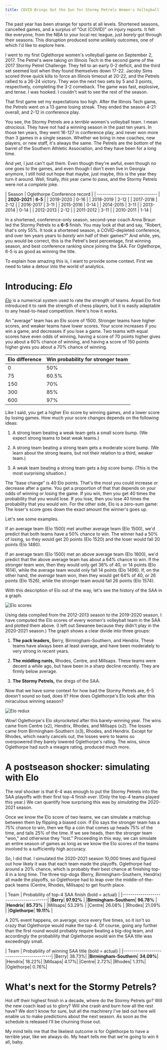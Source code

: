 ```yaml
---
title: COVID Brings Out the Sun for Stormy Petrels Women's Volleyball
---
```


The past year has been strange for sports at all levels. Shortened seasons,
cancelled games, and a surplus of "Out (COVID)" on injury reports. It felt like
everyone, from the NBA to your local rec league, just *barely* got through
their seasons. This disruption produced some unlikely outcomes, one of which
I'd like to explore here.

I went to my first Oglethorpe women's volleyball game on September 2, 2017. The
Petrel's were taking on Illinois Tech in the second game of the 2017 Stormy
Petrel Challenge. They fell to an early 0-2 deficit, and the third set seemed
lost when they found themselves down 17-22. Jacoby Sims scored three quick
kills to force an Illinois timeout at 20-22, and the Petrels rallied to a 26-24
victory. They won the next two sets by 5 and 3 points, respectively, completing
the 3-2 comeback. The game was fast, explosive, and tense. I was hooked.
I couldn't wait to see the rest of the season.

That first game set my expectations too high. After the Illinois Tech game, the
Petrels went on a 13 game losing streak. They ended the season 4-21 overall,
and 2-12 in conference play.

You see, the Stormy Petrels are a *terrible* women's volleyball team. I mean
*atrocious*. They have not had a winning season in the past ten years. In those
ten years, they went 16-127 in conference play, and never won more than 3 games
in a single season. Whether we bring in new coaches, new players, or new staff,
it's always the same. The Petrels are the bottom of the barrel of the Southern
Athletic Association, and they have been for a long time.

And yet, I just can't quit them. Even though they're awful, even though no one
goes to the games, and even though I don't even live in Georgia anymore,
I still hold out hope that maybe, just maybe, *this* is the year they turn it
around. Well, finally, *this* year came to pass, and the Stormy Petrels were
not a *complete* joke.

| Season     | Oglethorpe Conference record |
| ------------------------------ |
| **2020-2021** | **6-5** |
| 2019-2020 | 0-16 |
 | 2018-2019 | 2-12 |
 | 2017-2018 | 2-12 |
 | 2016-2017 | 3-11 |
 | 2015-2016 | 0-14 |
 | 2014-2015 | 3-11 |
 | 2013-2014 | 0-14 |
 | 2012-2013 | 2-12 |
 | 2011-2012 | 3-11 |
 | 2010-2011 | 1-14 |

In a shortened, conference-only season, second-year coach Anna Braun led the
Stormy Petrels to a **6-5** finish. You may look at that and say, "Robert,
that's only 55%. It took a shortened season, a COVID-depleted conference, and
over ten years years to *barely* win half of their games?" And while, yes, you
would be correct, this is the Petrel's best percentage, first winning season,
and best conference ranking since joining the SAA. For Oglethorpe, 6-5 is as
good as winning the title.

To explain how amazing this is, I want to provide some context. First we need
to take a detour into the world of analytics.

# Introducing: *Elo*

[*Elo*](https://en.wikipedia.org/wiki/Elo_rating_system) is a numerical system
used to rate the strength of teams. Arpad Elo first introduced it to rank the
strength of chess players, but it is easily adaptable to any head-to-head
competition. Here's how it works.

An "average" team has an Elo score of 1500. Stronger teams have higher scores,
and weaker teams have lower scores. Your score increases if you win a game, and
decreases if you lose a game. Two teams with equal scores have even odds of
winning, having a score of 70 points higher gives you about a 60% chance of
winning, and having a score of 150 points higher gives you about a 70% chance
of winning.

| Elo difference | Win probability for stronger team |
|----------------|-----------------------------------|
|0|50%|
|75|60.5%|
|150|70%|
|300|85%|
|600|97%|

Like I said, you get a higher Elo score by winning games, and a lower score by
losing games. How much your score changes depends on the following ideas:

1. A strong team beating a weak team gets a small score bump. (We expect strong
   teams to beat weak teams.)

2. A strong team beating a strong team gets a moderate score bump. (We learn
   about the strong teams, but not their relation to a third, weaker team.)

3. A weak team beating a strong team gets a *big* score bump. (This is the most
   surprising situation.)

The "base change" is 40 Elo points. That's the most you could increase or
decrease after a game. You get a proportion of that that depends on your odds
of winning or losing the game. If you win, then you get 40 times the
probability that you would lose. If you lose, then you lose 40 times the
probability that you would win. For the other side, Elo is a zero-sum game: The
loser's score goes down the exact amount the winner's goes up.

Let's see some examples.

If an average team (Elo 1500) met another average team (Elo 1500), we'd predict
that both teams have a 50% chance to win. The winner had a 50% of losing, so
they would get 20 points (Elo 1520) and the loser would fall 20 points (Elo
1480).

If an average team (Elo 1500) met an above average team (Elo 1600), we'd
predict that the above average team has about a 64% chance to win. If the
stronger team won, then they would only get 36% of 40, or 14 points (Elo 1614),
while the average team would only fall 14 points (Elo 1496). If, on the other
hand, the *average* team won, then they would get 64% of 40, or 26 points (Elo
1526), while the stronger team would fall 26 points (Elo 1574).

With this description of Elo out of the way, let's see the history of the SAA
in a graph.

![Elo scores](/images/elo.png)

Using data compiled from the 2012-2013 season to the 2019-2020 season, I have
computed the Elo scores of every women's volleyball team in the SAA and plotted
them above. (I left out Sewanee because they didn't play in the 2020-2021
season.) The graph shows a clear divide into three groups:

1. **The pack leaders,** Berry, Birmingham-Southern, and Hendrix. These teams
   have always been at least average, and have been moderately to very strong
   in recent years.

2. **The middling runts,** Rhodes, Centre, and Millsaps. These teams were
   decent a while ago, but have been in a sharp decline recently. They are
   firmly below average.

3. **The Stormy Petrels,** the dregs of the SAA.

Now that we have some context for how bad the Stormy Petrels are, 6-5 doesn't
sound so bad, does it? How does Oglethorpe's Elo look after this miraculous
winning season?

![Elo redux](/images/elo2.png)

Wow! Oglethorpe's Elo *skyrocketed* after this barely-winning year. The wins
came from Centre (x2), Hendrix, Rhodes, and Millsaps (x2). The losses came from
Birmingham-Southern (x3), Rhodes, and Hendrix. Except for Rhodes, which nearly
cancels out, the losses were to teams so overpowered they barely lowered
Oglethorpe's rating. The wins, since Oglethorpe had such a meagre rating,
produced much more.

# A postseason shocker: simulating with Elo

The *real* shocker is that 6-4 was enough to put the Stormy Petrels into the
SAA playoffs with their first top-4 finish *ever*. (Only the top-4 teams played
this year.) We can quantify how surprising this was by *simulating* the
2020-2021 season.

Once we know the Elo score of two teams, we can simulate a matchup between them
by flipping a biased coin. If Elo says the stronger team has a 75% chance to
win, then we flip a coin that comes up heads 75% of the time, and tails 25% of
the time. If we see heads, then the stronger team "won," and otherwise they
"lost." Proceeding in this way, we can simulate an entire season of games as
long as we know the Elo scores of the teams involved to a sufficiently high
accuracy.

So, I did that. I simulated the 2020-2021 season 10,000 times and figured out
how likely it was that each team made the playoffs. Oglethorpe had around a 20%
chance, which is probably their best chance at finishing top-4 in a *long*
time. The three top-dogs (Berry, Birmingham-Southern, Hendrix) all made the
playoffs, so Oglethorpe had to leap over the middle-of-the-pack teams (Centre,
Rhodes, Millsaps) to get fourth place.

| Team | Probability of top-4 SAA finish (bold = actual) |
|----------------------------------------|
|**Berry**|                  **97.92%** |
|**Birmingham-Southern**|    **96.78%** |
|**Hendrix**|                **85.73%** |
|Millsaps|               53.29% |
|Centre|                 26.08% |
|Rhodes|                 21.09% |
|**Oglethorpe**|             **19.11%** |

A 20% event happens, on average, once every five times, so it isn't so crazy
that Oglethorpe would make the top-4. Of course, going any further than the
first round would probably require beating a big-dog team, and accordingly the
probability that Oglethorpe would win the SAA title was exceedingly small.

| Team | Probability of winning SAA title (bold = actual) |
|------------------------------------------|
|Berry|                  38.73%|
|**Birmingham-Southern**|    **34.09%**|
|Hendrix|                18.22%|
|Millsaps|               4.17%|
|Centre|                 2.72%|
|Rhodes|                 1.31%|
|Oglethorpe|             0.76%|

# What's next for the Stormy Petrels?

Hot off their highest finish in a decade, where do the Stormy Petrels go? Will
the new coach lead us to glory? Will she crash and burn how all the rest have?
We don't know for sure, but all the machinery I've laid out here will enable us
to make predictions about the next season. As soon as the schedule is released
I'll be churning those out.

My mind tells me that the likeliest outcome is for Oglethorpe to have
a terrible year, like we always do. My heart tells me that we're going to win
it all, baby.
